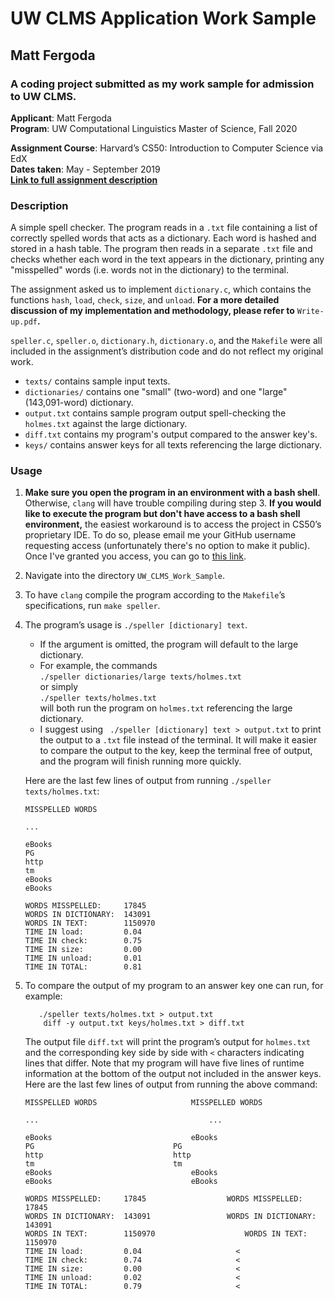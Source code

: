 
# UW CLMS Application Work Sample
## Matt Fergoda
### A coding project submitted as my work sample for admission to UW CLMS.


**Applicant**: Matt Fergoda  
**Program**: UW Computational Linguistics Master of Science, Fall 2020  

**Assignment Course**: Harvard’s CS50: Introduction to Computer Science via EdX  
**Dates taken**: May - September 2019  
[**Link to full assignment description**](https://docs.cs50.net/2019/x/psets/4/speller/hashtable/speller.html)  

### Description
A simple spell checker. The program reads in a `.txt` file containing a list of correctly spelled words that acts as a dictionary. Each word is hashed and stored in a hash table. The program then reads in a separate `.txt` file and checks whether each word in the text appears in the dictionary, printing any "misspelled" words (i.e. words not in the dictionary) to the terminal.  

The assignment asked us to implement `dictionary.c`, which contains the functions `hash`, `load`, `check`, `size`, and `unload`. **For a more detailed discussion of my implementation and methodology, please refer to** ``Write-up.pdf``**.**   

`speller.c`, `speller.o`, `dictionary.h`, `dictionary.o`, and the `Makefile` were all included in the assignment’s distribution code and do not reflect my original work.  

* `texts/` contains sample input texts.  
* `dictionaries/` contains one "small" (two-word) and one "large" (143,091-word) dictionary.  
* `output.txt` contains sample program output spell-checking the `holmes.txt` against the large dictionary.   
* `diff.txt` contains my program's output compared to the answer key's.  
* `keys/` contains answer keys for all texts referencing the large dictionary.   
### Usage
1. **Make sure you open the program in an environment with a bash shell**. Otherwise, `clang` will have trouble compiling during step 3. **If you would like to execute the program but don't have access to a bash shell environment,** the easiest workaround is to access the project in CS50’s proprietary IDE. To do so, please email me your GitHub username requesting access (unfortunately there's no option to make it public). Once I've granted you access, you can go to [this link](https://ide.cs50.io/mattfergoda/ide).

2. Navigate into the directory `UW_CLMS_Work_Sample`.

3. To have `clang` compile the program according to the `Makefile`’s specifications, run `make speller`.

4. The program’s usage is `./speller [dictionary] text`.
    * If the argument is omitted, the program will default to the large dictionary.
    * For example, the commands   
        ```./speller dictionaries/large texts/holmes.txt```  
    or simply  
        ```./speller texts/holmes.txt```  
    will both run the program on `holmes.txt` referencing the large dictionary.
    * I suggest using
   ``` ./speller [dictionary] text > output.txt```
    to print the output to a `.txt` file instead of the terminal. It will make it easier to compare the output to the key, keep the terminal free of output, and the program will finish running more quickly.  
    
    Here are the last few lines of output from running `./speller texts/holmes.txt`:
   ```
   MISSPELLED WORDS
   
   ...

   eBooks
   PG
   http
   tm
   eBooks
   eBooks

   WORDS MISSPELLED:     17845
   WORDS IN DICTIONARY:  143091
   WORDS IN TEXT:        1150970
   TIME IN load:         0.04
   TIME IN check:        0.75
   TIME IN size:         0.00
   TIME IN unload:       0.01
   TIME IN TOTAL:        0.81
   ```
5. To compare the output of my program to an answer key one can run, for example:
   ```
      ./speller texts/holmes.txt > output.txt
       diff -y output.txt keys/holmes.txt > diff.txt
    ```
    The output file `diff.txt` will print the program’s output for `holmes.txt` and the corresponding key side by side with `<` characters indicating lines that differ. Note that my program will have five lines of runtime information at the bottom of the output not included in the answer keys.  
    Here are the last few lines of output from running the above command:
    ```
   MISSPELLED WORDS						MISSPELLED WORDS
   
   ...						                ...
   
   eBooks								eBooks
   PG								PG
   http								http
   tm								tm
   eBooks								eBooks
   eBooks								eBooks

   WORDS MISSPELLED:     17845					WORDS MISSPELLED:     17845
   WORDS IN DICTIONARY:  143091					WORDS IN DICTIONARY:  143091
   WORDS IN TEXT:        1150970					WORDS IN TEXT:        1150970
   TIME IN load:         0.04				      <
   TIME IN check:        0.74				      <
   TIME IN size:         0.00				      <
   TIME IN unload:       0.02				      <
   TIME IN TOTAL:        0.79				      <
   ```
